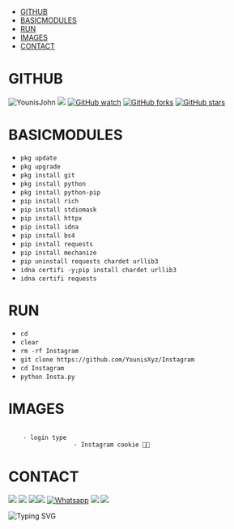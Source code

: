 - [GITHUB](#github) 
- [BASICMODULES](#basicmodules) 
- [RUN](#run) 
- [IMAGES](#images)
- [CONTACT](#contact)

# GITHUB 
![YounisJohn](https://komarev.com/ghpvc/?username=YounisJohn&color=blue)
<a href="https://github.com/YounisXyz"><img src="https://img.shields.io/github/followers/YounisXyz?label=followers&style=social"/></a>
[![GitHub watch](https://img.shields.io/github/watchers/YounisXyz/Instagram.svg?style=social&label=Watch)](https://GitHub.com/YounisXyz/Instagram/watchers/)
[![GitHub forks](https://img.shields.io/github/forks/YounisXyz/Instagram.svg?style=social&label=Fork)](https://GitHub.com/YounisXyz/Instagram/network/)
[![GitHub stars](https://img.shields.io/github/stars/YounisXyz/Instagram.svg?style=social&label=Star)](https://GitHub.com/YounisXyz/Instagram/stargazers/)


# BASICMODULES

- `pkg update`
- `pkg upgrade`
- `pkg install git`
- `pkg install python`
- `pkg install python-pip`
- `pip install rich`
- `pip install stdiomask`
- `pip install httpx`
- `pip install idna`
- `pip install bs4`
- `pip install requests`
- `pip install mechanize`
- `pip uninstall requests chardet urllib3`
- `idna certifi -y;pip install chardet urllib3`
- `idna certifi requests`

# RUN

- `cd`
- `clear`
- `rm -rf Instagram`
- `git clone https://github.com/YounisXyz/Instagram`
- `cd Instagram`
- `python Insta.py`

# IMAGES
<img src="https://github.com/YounisXyz/Instagram/blob/main/Picsart_24-02-07_13-40-04-725.jpg" alt="" border="0" />

```
    - login type
                  - Instagram cookie 🍪💬
```

# CONTACT
[![](https://img.shields.io/badge/Github-black?logo=Github&logoColor=black&labelColor=white)](https://github.com/YounisXyz) [![](https://img.shields.io/badge/Twitter-blue?logo=Twitter&logoColor=White&labelColor=white)](https://mobile.twitter.com/YounisXyz)
[![](https://img.shields.io/badge/Facebook-blue?logo=Facebook&logoColor=blue&labelColor=white)](https://www.facebook.com/xyzhackers)[![](https://img.shields.io/badge/Instagram-red?logo=Instagram&logoColor=red&labelColor=white)](https://www.instagram.com/younisxyz) [![Whatsapp](https://img.shields.io/badge/Whatsapp-Younis.Xyz-deepgreen?style=flat-square&logo=whatsapp)](https://wa.me/+923404708884)
[![](https://img.shields.io/badge/YouTube-black?logo=YouTube&logoColor=black&labelColor=white)](https://www.youtube.com/@YounisXyz)
[![](https://img.shields.io/badge/YouTube-red?logo=YouTube&logoColor=red&labelColor=white)](https://youtube.com/@MRTRICKERXYZ)

![Typing SVG](https://readme-typing-svg.herokuapp.com?lines=Dont+Forget+To+Follow+Me+On+GitHub!+)
